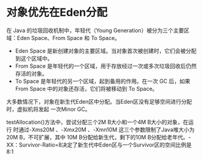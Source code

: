 # 对象优先在Eden分配

在 Java 的垃圾回收机制中，年轻代（Young Generation）被分为三个主要区域：Eden Space、From Space 和 To Space。

- Eden Space 是新创建对象的主要区域。当对象首次被创建时，它们会被分配到这个区域中。
- From Space 是年轻代的一个区域，用于存放经过一次或多次垃圾回收后仍然存活的对象。
- To Space 是年轻代的另一个区域，起到备用的作用。在一次 GC 后，如果 From Space 中的对象还存活，它们将被移动到 To Space。

大多数情况下，对象在新生代Eden区中分配。当Eden区没有足够空间进行分配时，虚拟机将发起
一次Minor GC。

testAllocation()方法中，尝试分配三个2M B大小和一个4M B大小的对象，在运行
时通过-Xms20M 、-Xmx20M 、-Xmn10M 这三个参数限制了Java堆大小为20M B，不可扩展，其中
10M B分配给新生代，剩下的10M B分配给老年代。-XX：Survivor-Ratio=8决定了新生代中Eden区与一个Survivor区的空间比例是8∶1